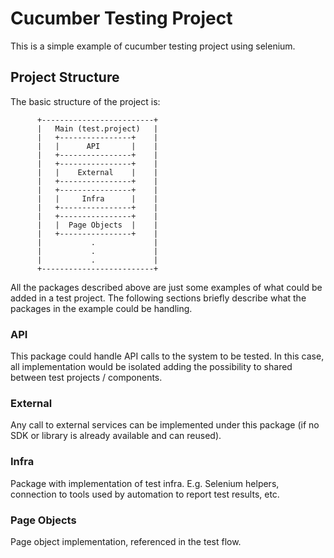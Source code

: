 # Cucumber Testing Project

This is a simple example of cucumber testing project using selenium.

## Project Structure

The basic structure of the project is:

```text
      +-------------------------+
      |   Main (test.project)   |
      |   +----------------+    |
      |   |      API       |    |
      |   +----------------+    |
      |   +----------------+    |
      |   |    External    |    |
      |   +----------------+    |
      |   +----------------+    |
      |   |     Infra      |    |
      |   +----------------+    |
      |   +----------------+    |
      |   |  Page Objects  |    |
      |   +----------------+    |
      |           .             |
      |           .             |
      |           .             |
      +-------------------------+
```

All the packages described above are just some examples of what could be added in a test project.
The following sections briefly describe what the packages in the example could be handling.

### API

This package could handle API calls to the system to be tested. In this case, all implementation
would be isolated adding the possibility to shared between test projects / components.


### External

Any call to external services can be implemented under this package (if no SDK or library is already available and can
reused).

### Infra

Package with implementation of test infra. E.g. Selenium helpers, connection to tools used by automation to report test
results, etc.

### Page Objects

Page object implementation, referenced in the test flow.
